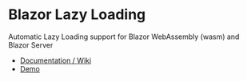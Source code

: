 # Blazor Lazy Loading

Automatic Lazy Loading support for Blazor WebAssembly (wasm) and Blazor Server

* [Documentation / Wiki](https://github.com/isc30/blazor-lazy-loading/wiki)
* [Demo](https://isc30.github.io/blazor-lazy-loading/)
